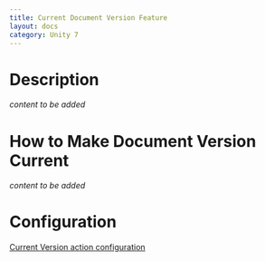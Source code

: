 ```yaml
---
title: Current Document Version Feature
layout: docs
category: Unity 7
---
```

# Description

*content to be added*

# How to Make Document Version Current

*content to be added*
    
# Configuration

[Current Version action configuration](../../configuration/actions/current-version.md)
